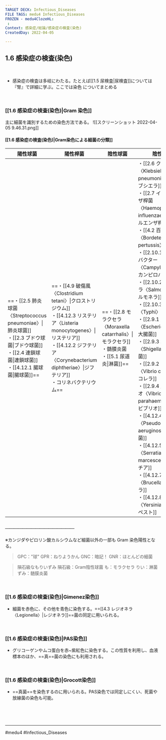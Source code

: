 ```yaml
---
TARGET DECK: Infectious_Diseases
FILE TAGS: medu4 Infectious_Diseases
FROZEN - medu4ClozeHL:
 : 
Context: 感染症/総論/感染症の検査(染色)
CreatedDay: 2022-04-05

---
```


## 1.6 感染症の検査(染色)

<br>

* 感染症の検査は多岐にわたる。たとえば[[1.5 尿検査|尿検査]]については『腎』で詳細に学ぶ。ここでは染色 についてまとめる

<br>

### [[1.6 感染症の検査(染色)|Gram 染色]]
主に細菌を識別するための染色方法である。
![[スクリーンショット 2022-04-05 9.46.31.png]]
#### [[1.6 感染症の検査(染色)|Gram染色による細菌の分類]]
|陽性球菌|陽性桿菌|陰性球菌|陰性桿菌|
|---|---|---|---|
|==・[[2.5 肺炎球菌〈Streptococcus pneumoniae〉\|肺炎球菌]]<br>・[[2.3 ブドウ球菌\|ブドウ球菌]]<br>・[[2.4 連鎖球菌\|連鎖球菌]]<br>・[[4.12.1 腸球菌\|腸球菌]]==|==・[[4.9 破傷風〈Clostridium tetani〉\|クロストリジウム]]<br>・[[4.12.3 リステリア〈Listeria monocytogenes〉\|リステリア]]<br>・[[4.12.2 ジフテリア〈Corynebacterium diphtheriae〉\|ジフテリア]]<br>・コリネバクテリウム==|==・[[2.8 モラクセラ〈Moraxella catarrhalis〉\|モラクセラ]]<br>・髄膜炎菌<br>・[[5.1 尿道炎\|淋菌]]==|・[[2.6 クレブシエラ〈Klebsiella pneumoniae〉\|クレブシエラ]]<br>・[[2.7 インフルエンザ桿菌〈Haemophilus influenzae〉\|インフルエンザ桿菌]]<br>・[[4.2 百日咳〈Bordetella pertussis〉\|百日咳]]<br>・[[2.10.1 カンピロバクター〈Campylobacter〉\|カンピロバクター]]<br>・[[2.10.2  サルモネラ〈Salmonella〉\|サルモネラ]]<br>・[[2.10.3 チフス〈Typhi〉\|チフス]]<br>・[[2.9.1 大腸菌〈Escherichia coli〉\|大腸菌]]<br>・[[2.9.3 赤痢菌〈Shigella〉\|赤痢菌]]<br>・[[2.9.2 コレラ菌〈Vibrio cholerae〉\|コレラ]]<br>・[[2.9.4 腸炎ビブリオ〈Vibrio parahaemolyticus〉\|ビブリオ]]<br>・[[4.12.4 緑膿菌〈Pseudomonas aeruginosa〉\|緑膿菌]]<br>・[[4.12.5 セラチア〈Serratia marcescens〉\|セラチア]]<br>・[[4.12.7 ブルセラ〈Brucella〉\|ブルセラ]]<br>・[[4.12.8 ペスト〈Yersinia pestis〉\|ペスト]]|
##### ＿＿＿＿＿＿＿＿＿＿＿＿＿＿＿＿
※カンジダやピロリン酸カルシウムなど細菌以外の一部も Gram 染色陽性となる。
<!--ID: 1649375533024-->


>GPC："球"
>GPR：ねりようかん
>GNC：暗記！
>GNR：ほとんどの細菌

>隕石級なもりいずみ
隕石級：Gram陰性球菌
も：モラクセラ
りい：淋菌
ずみ：髄膜炎菌

<br>

### [[1.6 感染症の検査(染色)|Gimenez染色]]
* 細菌を赤色に、その他を青色に染色する。==[[4.3 レジオネラ〈Legionella〉|レジオネラ]]==菌の同定に用いられる。
<!--ID: 1649375533032-->


<br>

### [[1.6 感染症の検査(染色)|PAS染色]]
* グリコーゲンやムコ蛋白を赤~紫紅色に染色する。この性質を利用し、血液標本のほか、==真==菌の染色にも利用される。
<!--ID: 1649375533040-->


<br>

### [[1.6 感染症の検査(染色)|Grocott染色]]
* ==真菌==を染色するのに用いられる。PAS染色では同定しにくい、死菌や放線菌の染色も可能。
<!--ID: 1649375533047-->






<br><br><br>

---
#medu4 #Infectious_Diseases